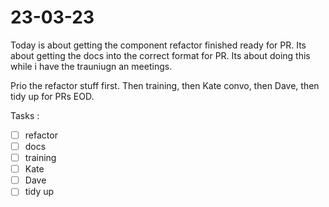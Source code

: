 # 23-03-23

Today is about getting the component refactor finished ready for PR.
Its about getting the docs into the correct format for PR.
Its about doing this while i have the trauniugn an meetings.

Prio the refactor stuff first.
Then training, then Kate convo, then Dave, then tidy up for PRs EOD.

Tasks :
- [ ] refactor
- [ ] docs
- [ ] training
- [ ] Kate
- [ ] Dave
- [ ] tidy up
